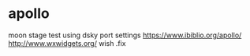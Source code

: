 # apollo
moon stage test using dsky
port settings
https://www.ibiblio.org/apollo/
http://www.wxwidgets.org/
wish .fix 
